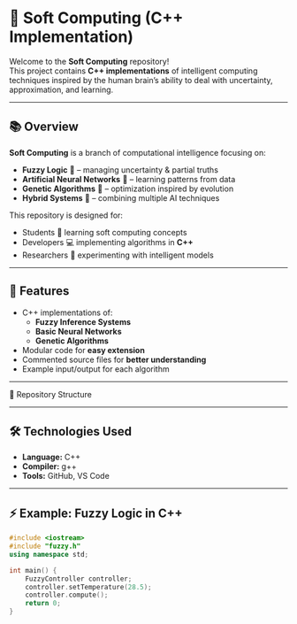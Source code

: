# 🧠 Soft Computing (C++ Implementation)

Welcome to the **Soft Computing** repository!  
This project contains **C++ implementations** of intelligent computing techniques inspired by the human brain’s ability to deal with uncertainty, approximation, and learning.

---

## 📚 Overview

**Soft Computing** is a branch of computational intelligence focusing on:
- **Fuzzy Logic** 🤖 – managing uncertainty & partial truths
- **Artificial Neural Networks** 🧬 – learning patterns from data
- **Genetic Algorithms** 🧪 – optimization inspired by evolution
- **Hybrid Systems** 🔗 – combining multiple AI techniques

This repository is designed for:
- Students 📖 learning soft computing concepts
- Developers 💻 implementing algorithms in **C++**
- Researchers 🔬 experimenting with intelligent models

---

## 🚀 Features

- C++ implementations of:
  - **Fuzzy Inference Systems**
  - **Basic Neural Networks**
  - **Genetic Algorithms**
- Modular code for **easy extension**
- Commented source files for **better understanding**
- Example input/output for each algorithm

---

 📁 Repository Structure

---

## 🛠️ Technologies Used

- **Language:** C++  
- **Compiler:** g++ 
- **Tools:** GitHub, VS Code 

---

## ⚡ Example: Fuzzy Logic in C++

```cpp
#include <iostream>
#include "fuzzy.h"
using namespace std;

int main() {
    FuzzyController controller;
    controller.setTemperature(28.5);
    controller.compute();
    return 0;
}


